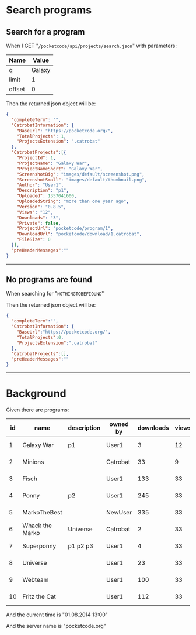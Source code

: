 # Search programs
> 

## Search for a program
> 

When I GET "`/pocketcode/api/projects/search.json`" with parameters:

| Name | Value |
| --- | --- |
| q | Galaxy |
| limit | 1 |
| offset | 0 |
   
Then the returned json object will be:
```json
{
  "completeTerm": "",
  "CatrobatInformation": {
    "BaseUrl": "https://pocketcode.org/", 
    "TotalProjects": 1,
    "ProjectsExtension": ".catrobat"
  },
  "CatrobatProjects":[{
    "ProjectId": 1,
    "ProjectName": "Galaxy War",
    "ProjectNameShort": "Galaxy War",
    "ScreenshotBig": "images/default/screenshot.png",
    "ScreenshotSmall": "images/default/thumbnail.png",
    "Author": "User1",
    "Description": "p1",
    "Uploaded": 1357041600,
    "UploadedString": "more than one year ago",
    "Version": "0.8.5",
    "Views": "12",
    "Downloads": "3",
    "Private": false,
    "ProjectUrl": "pocketcode/program/1",
    "DownloadUrl": "pocketcode/download/1.catrobat",
    "FileSize": 0
  }],
  "preHeaderMessages":""
}
```
 
 


---

## No programs are found
> 

When searching for "`NOTHINGTOBEFIOUND`"
 
Then the returned json object will be:
```json
{
  "completeTerm":"",
  "CatrobatInformation": {
    "BaseUrl":"https://pocketcode.org/",
    "TotalProjects":0,
    "ProjectsExtension":".catrobat"
  },
  "CatrobatProjects":[],
  "preHeaderMessages":""
}
```
 
 


---

  
# Background

Given there are programs:

| id | name | description | owned by | downloads | views | upload time | version |
| --- | --- | --- | --- | --- | --- | --- | --- |
| 1 | Galaxy War | p1 | User1 | 3 | 12 | 01.01.2013 12:00 | 0.8.5 |
| 2 | Minions |  | Catrobat | 33 | 9 | 01.02.2013 13:00 | 0.8.5 |
| 3 | Fisch |  | User1 | 133 | 33 | 01.01.2012 13:00 | 0.8.5 |
| 4 | Ponny | p2 | User1 | 245 | 33 | 01.01.2012 13:00 | 0.8.5 |
| 5 | MarkoTheBest |  | NewUser | 335 | 33 | 01.01.2012 13:00 | 0.8.5 |
| 6 | Whack the Marko | Universe | Catrobat | 2 | 33 | 01.02.2012 13:00 | 0.8.5 |
| 7 | Superponny | p1 p2 p3 | User1 | 4 | 33 | 01.01.2012 12:00 | 0.8.5 |
| 8 | Universe |  | User1 | 23 | 33 | 01.01.2012 13:00 | 0.8.5 |
| 9 | Webteam |  | User1 | 100 | 33 | 01.01.2012 13:00 | 0.8.5 |
| 10 | Fritz the Cat |  | User1 | 112 | 33 | 01.01.2012 13:00 | 0.8.5 |
   
And the current time is &quot;01.08.2014 13:00&quot;
 
And the server name is &quot;pocketcode.org&quot;
 
 